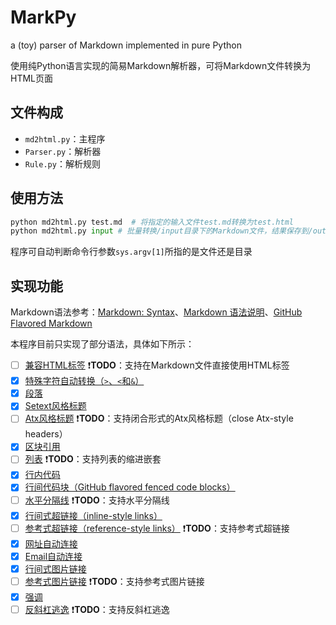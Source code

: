 # MarkPy
a (toy) parser of Markdown implemented in pure Python

使用纯Python语言实现的简易Markdown解析器，可将Markdown文件转换为HTML页面

## 文件构成

+ `md2html.py`：主程序
+ `Parser.py`：解析器
+ `Rule.py`：解析规则

## 使用方法

``` python
python md2html.py test.md  # 将指定的输入文件test.md转换为test.html
python md2html.py input # 批量转换/input目录下的Markdown文件，结果保存到/output目录
```

程序可自动判断命令行参数`sys.argv[1]`所指的是文件还是目录

## 实现功能

Markdown语法参考：[Markdown: Syntax](http://daringfireball.net/projects/markdown/syntax)、[Markdown 语法说明](http://wowubuntu.com/markdown/index.html)、[GitHub Flavored Markdown](https://help.github.com/articles/github-flavored-markdown)

本程序目前只实现了部分语法，具体如下所示：

- [ ] [兼容HTML标签](http://daringfireball.net/projects/markdown/syntax#html)   :exclamation:**TODO**：支持在Markdown文件直接使用HTML标签
- [x] [特殊字符自动转换（`>`、`<`和`&`）](http://daringfireball.net/projects/markdown/syntax#autoescape)
- [x] [段落](http://daringfireball.net/projects/markdown/syntax#p)
- [x] [Setext风格标题](http://daringfireball.net/projects/markdown/syntax#header)
- [ ] [Atx风格标题](http://daringfireball.net/projects/markdown/syntax#header)   :exclamation:**TODO**：支持闭合形式的Atx风格标题（close Atx-style headers）
- [x] [区块引用](http://daringfireball.net/projects/markdown/syntax#blockquote)
- [ ] [列表](http://daringfireball.net/projects/markdown/syntax#list)   :exclamation:**TODO**：支持列表的缩进嵌套
- [x] [行内代码](http://daringfireball.net/projects/markdown/syntax#code)
- [x] [行间代码块（GitHub flavored fenced code blocks）](https://help.github.com/articles/github-flavored-markdown/#fenced-code-blocks)
- [ ] [水平分隔线](http://daringfireball.net/projects/markdown/syntax#hr)   :exclamation:**TODO**：支持水平分隔线
- [x] [行间式超链接（inline-style links）](http://daringfireball.net/projects/markdown/syntax#link)
- [ ] [参考式超链接（reference-style links）](http://daringfireball.net/projects/markdown/syntax#link)   :exclamation:**TODO**：支持参考式超链接
- [x] [网址自动连接](http://daringfireball.net/projects/markdown/syntax#autolink)
- [x] [Email自动连接](http://daringfireball.net/projects/markdown/syntax#autolink)
- [x] [行间式图片链接](http://daringfireball.net/projects/markdown/syntax#img)
- [ ] [参考式图片链接](http://daringfireball.net/projects/markdown/syntax#img)    :exclamation:**TODO**：支持参考式图片链接
- [x] [强调](http://daringfireball.net/projects/markdown/syntax#em)
- [ ] [反斜杠逃逸](http://daringfireball.net/projects/markdown/syntax#backslash)   :exclamation:**TODO**：支持反斜杠逃逸